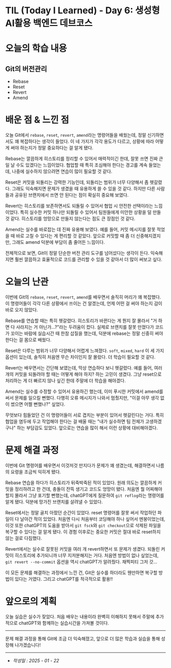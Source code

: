 # TIL (Today I Learned) - Day 6: 생성형 AI활용 백엔드 데브코스

# 오늘의 학습 내용

## Git의 버전관리

- Rebase
- Reset
- Revert
- Amend

# 배운 점 & 느낀 점

오늘 Git에서 `rebase`, `reset`, `revert`, `amend`라는 명령어들을 배웠는데, 정말 신기하면서도 꽤 복잡하다는 생각이 들었다. 이 네 가지가 각각 용도가 다르고, 상황에 따라 어떻게 써야 하는지가 정말 중요하다는 걸 알게 됐다.

Rebase는 깔끔하게 히스토리를 정리할 수 있어서 매력적이긴 한데, 잘못 쓰면 진짜 큰일 날 수도 있겠다는 느낌이었다. 협업할 때 특히 조심해야 한다는 경고를 계속 들었는데, 나중에 실수하지 않으려면 연습이 많이 필요할 것 같다.

Reset은 커밋을 되돌리는 강력한 기능인데, 되돌리는 범위가 너무 다양해서 좀 헷갈렸다. 그래도 익숙해지면 문제가 생겼을 때 유용하게 쓸 수 있을 것 같다. 하지만 다른 사람들과 공유된 브랜치에서 쓰면 안 된다는 점이 확실히 중요해 보였다.

Revert는 히스토리를 보존하면서도 되돌릴 수 있어서 협업 시 안전한 선택이라는 느낌이었다. 특히 실수한 커밋 하나만 되돌릴 수 있어서 팀원들에게 미안한 상황을 덜 만들 것 같다. 히스토리를 엉망으로 만들지 않는다는 점도 큰 장점인 것 같다.

Amend는 실수를 바로잡는 데 진짜 유용해 보였다. 예를 들어, 커밋 메시지를 잘못 적었을 때 바로 고칠 수 있다는 게 편리할 것 같았다. 앞으로 커밋할 때 좀 더 신중해지겠지만, 그래도 amend 덕분에 부담이 좀 줄어든 느낌이다.

전체적으로 보면, Git이 정말 단순한 버전 관리 도구를 넘어섰다는 생각이 든다. 익숙해지면 훨씬 깔끔하고 효율적으로 코드를 관리할 수 있을 것 같아서 더 많이 써보고 싶다.

# 오늘의 난관

이번에 Git의 `rebase`, `reset`, `revert`, `amend`를 배우면서 솔직히 머리가 꽤 복잡했다. 이 명령어들이 각각 다른 상황에서 쓰이는 건 알겠는데, 언제 어떤 걸 써야 하는지 감이 바로 오지 않았다.

Rebase를 연습할 때는 특히 헷갈렸다. 히스토리가 바뀐다는 게 뭔지 잘 몰라서 "거 하면 다 사라지는 거 아닌가...?"라는 두려움이 컸다. 실제로 브랜치를 잘못 만졌다가 코드가 꼬이는 바람에 실습시간 때 한참 삽질을 했는데, 덕분에 rebase는 정말 신중히 써야 한다는 걸 몸으로 배웠다.

Reset은 다루는 범위가 너무 다양해서 어렵게 느껴졌다. `soft`, `mixed`, `hard` 이 세 가지 옵션이 있는데, 솔직히 처음엔 무슨 차이인지 잘 몰랐다. 더 학습이 필요할 것 같다.

Revert는 배우면서는 간단해 보였는데, 막상 연습하다 보니 헷갈렸다. 예를 들어, 여러 개의 커밋을 되돌려야 할 때는 어떻게 해야 하지? 하는 고민이 생겼다. 그냥 reset으로 처리하는 게 더 빠르지 않나 싶긴 한데 주말에 더 학습을 해야겠다.

Amend는 실수를 수정할 수 있어서 유용하긴 했는데, 이미 푸시한 커밋에서 amend를 써서 문제를 일으킬 뻔했다. 다행히 오류 메시지가 나와서 멈췄지만, "이걸 아무 생각 없이 썼으면 어쩔 뻔했나?" 싶었다.

무엇보다 힘들었던 건 이 명령어들이 서로 겹치는 부분이 있어서 헷갈린다는 거다. 특히 협업을 염두에 두고 작업해야 한다는 걸 배울 때는 "내가 실수하면 팀 전체가 고생하겠구나" 하는 부담감도 있었다. 앞으로는 연습을 많이 해서 이런 상황에 대비해야겠다.

# 문제 해결 과정

이번에 Git 명령어를 배우면서 이것저것 만지다가 문제가 꽤 생겼는데, 해결하면서 나름의 요령을 조금씩 익히게 됐다.

Rebase 연습을 하다가 히스토리가 뒤죽박죽된 적이 있었다. 원래 의도는 깔끔하게 커밋을 정리하려고 한 건데, 충돌이 잔뜩 생기고 코드도 엉망이 됐다. 처음엔 뭘 어찌해야 할지 몰라서 그냥 포기할 뻔했는데, chatGPT에게 질문하여 `git reflog`라는 명령어를 알게 됐다. 덕분에 망가진 브랜치를 살려낼 수 있었다.

Reset에서는 정말 골치 아팠던 순간이 있었다. reset 명령어를 잘못 써서 작업하던 파일이 다 날아간 적이 있었다. 처음엔 다시 처음부터 코딩해야 하나 싶어서 멘붕이었는데, 이것 또한 chatGPT의 도움을 받아서 `git fsck`와 `git checkout`으로 삭제된 파일을 복구할 수 있다는 걸 알게 됐다. 이 경험 이후로는 중요한 커밋은 절대 바로 reset하지 않는 걸로 다짐했다.

Revert에서는 실수로 잘못된 커밋을 여러 개 revert하면서 또 문제가 생겼다. 되돌린 커밋이 히스토리에 추가되니까 너무 지저분해지는 거다. 처음엔 방법이 없나 싶었는데, `git revert --no-commit` 옵션을 역시 chatGPT가 알려줬다. 채찍피티 그저 갓...

이 모든 문제를 해결하는 과정에서 느낀 건, Git은 실수를 하더라도 웬만하면 복구할 방법이 있다는 거였다.
그리고 chatGPT를 적극적으로 활용!!

# 앞으로의 계획

오늘 실습은 실수가 잦았다. 처음 배우는 내용이라 완벽히 이해하지 못해서 주말에 추가적으로 chatGPT와 함께하는 실습시간을 가져볼 것이다.

---

문제 해결 과정을 통해 Git에 조금 더 익숙해졌고, 앞으로 더 많은 학습과 실습을 통해 성장해 나가겠습니다!

---

- _작성일 : 2025 - 01 - 22_
